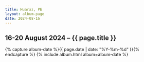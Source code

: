 ```yaml
---
title: Huaraz, PE
layout: album-page
date: 2024-08-16
---
```

## 16-20 August 2024 – {{ page.title }}
{% capture album-date %}{{ page.date | date: "%Y-%m-%d" }}{% endcapture %}
{% include album.html album=album-date %}
